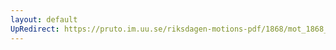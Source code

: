 ```yaml
---
layout: default
UpRedirect: https://pruto.im.uu.se/riksdagen-motions-pdf/1868/mot_1868__ak__53/mot_1868__ak__53-001.pdf
---
```

